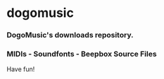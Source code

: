 # dogomusic
### DogoMusic's downloads repository.
### MIDIs - Soundfonts - Beepbox Source Files

Have fun!
